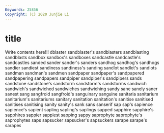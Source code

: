 ```yaml
---
Keywords: 25856
Copyright: (C) 2020 Junjie Li
---
```


# title

Write contents here!!!
dblaster 
sandblaster's 
sandblasters 
sandblasting 
sandblasts 
sandbox 
sandbox's
sandboxes 
sandcastle 
sandcastle's 
sandcastles 
sanded 
sander 
sander's 
sanders 
sandhog 
sandhog's
sandhogs 
sandier 
sandiest 
sandiness 
sandiness's 
sanding 
sandlot 
sandlot's 
sandlots 
sandman
sandman's 
sandmen 
sandpaper 
sandpaper's 
sandpapered 
sandpapering 
sandpapers 
sandpiper 
sandpiper's 
sandpipers
sands 
sandstone 
sandstone's 
sandstorm 
sandstorm's 
sandstorms 
sandwich 
sandwich's 
sandwiched 
sandwiches
sandwiching 
sandy 
sane 
sanely 
saner 
sanest 
sang 
sangfroid 
sangfroid's 
sanguinary
sanguine 
sanitaria 
sanitarium 
sanitarium's 
sanitariums 
sanitary 
sanitation 
sanitation's 
sanitise 
sanitised
sanitises 
sanitising 
sanity 
sanity's 
sank 
sans 
sanserif 
sap 
sap's 
sapience
sapience's 
sapient 
sapling 
sapling's 
saplings 
sapped 
sapphire 
sapphire's 
sapphires 
sappier
sappiest 
sapping 
sappy 
saprophyte 
saprophyte's 
saprophytes 
saps 
sapsucker 
sapsucker's 
sapsuckers
sarape 
sarape's 
sarapes 
